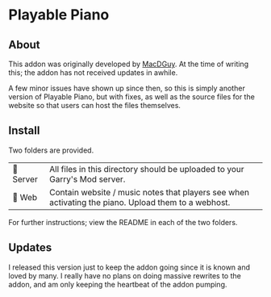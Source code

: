 # Playable Piano

## About
This addon was originally developed by [MacDGuy](https://github.com/macdguy/playablepiano).
At the time of writing this; the addon has not received updates in awhile.

A few minor issues have shown up since then, so this is simply another version of Playable Piano, but with fixes, as well as the source files for the website so that users can host the files themselves.

## Install
Two folders are provided.

|          |                                                                                                                    |
|----------|--------------------------------------------------------------------------------------------------------------------|
| 📁 Server | All files in this directory should be uploaded to your Garry's Mod server.                                         |
| 📁 Web    | Contain website / music notes that players see when activating the piano. Upload them to a webhost. |

For further instructions; view the README in each of the two folders.

## Updates
I released this version just to keep the addon going since it is known and loved by many. I really have no plans on doing massive rewrites to the addon, and am only keeping the heartbeat of the addon pumping.
